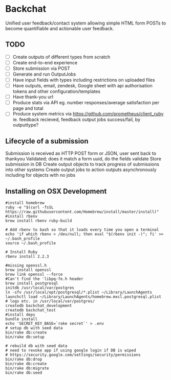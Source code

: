 # Backchat
Unified user feedback/contact system allowing simple HTML form POSTs to become quantifiable and actionable user feedback.

## TODO
- [ ]  Create outputs of different types from scratch
- [ ]  Create end-to-end experience
- [ ]  Store submission via POST
- [ ]  Generate and run OutputJobs
- [ ]  Have input fields with types including restrictions on uploaded files
- [ ]  Have outputs, email, zendesk, Google sheet with api authorisation tokens and other configuration/templates
- [ ]  Have thank-you url
- [ ]  Produce stats via API eg. number responses/average satisfaction per page and total
- [ ]  Produce system metrics via https://github.com/prometheus/client_ruby ie. feedback recieved, feedback output jobs success/fail, by outputtype?

## Lifecycle of a submission
Submission is received as HTTP POST form or JSON, user sent back to thankyou
Validated; does it match a form uuid, do the fields validate
Store submission in DB
Create output objects to track progress of submissions into other systems
Create output jobs to action outputs asynchronously including for objects with no jobs


## Installing on OSX Development
```
#install homebrew 
ruby -e "$(curl -fsSL https://raw.githubusercontent.com/Homebrew/install/master/install)"
#install rbenv
brew install rbenv ruby-build

# Add rbenv to bash so that it loads every time you open a terminal
echo 'if which rbenv > /dev/null; then eval "$(rbenv init -)"; fi' >> ~/.bash_profile
source ~/.bash_profile

# Install Ruby
rbenv install 2.2.3

#missing openssl.h
brew install openssl
brew link openssl --force
#Can't find the 'libpq-fe.h header
brew install postgresql
initdb /usr/local/var/postgres
ln -sfv /usr/local/opt/postgresql/*.plist ~/Library/LaunchAgents
launchctl load ~/Library/LaunchAgents/homebrew.mxcl.postgresql.plist
# logs etc. in /usr/local/var/postgres/
createdb backchat_development
createdb backchat_test
#install deps
bundle install
echo 'SECRET_KEY_BASE=`rake secret`' > .env
# setup db with seed data
bin/rake db:create
bin/rake db:setup

# rebuild db with seed data
# need to revoke app if using google login if DB is wiped
# https://security.google.com/settings/security/permissions
bin/rake db:drop
bin/rake db:create
bin/rake db:migrate
bin/rake db:seed
```